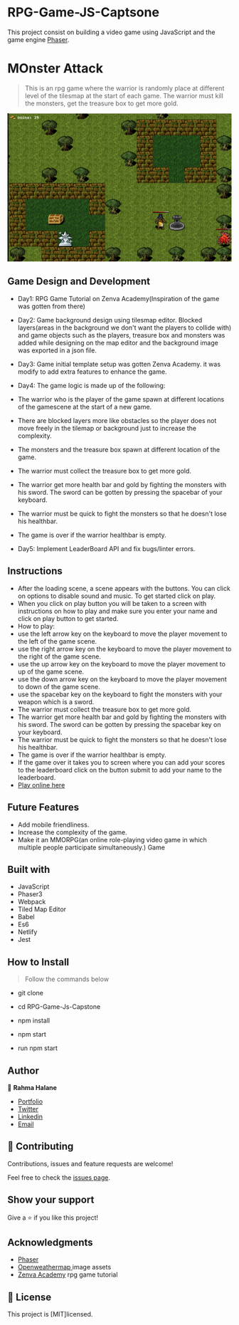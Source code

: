 # RPG-Game-JS-Captsone
This project consist on building a video game using JavaScript and the game engine [Phaser](https://phaser.io/).

# MOnster Attack
> This is an rpg game where the warrior is randomly place at different level of the tilesmap at the start of each game. The warrior must kill the monsters, get the treasure box to get more gold.

![rpg](1.png)

## Game Design and Development
- Day1: RPG Game Tutorial on Zenva Academy(Inspiration of the game was gotten from there)
- Day2: Game background design using tilesmap editor. Blocked layers(areas in the background we don't want the players to collide with) and game objects such as the players, treasure box and monsters was added while designing on the map editor and the background image was exported in a json file.
- Day3: Game initial template setup was gotten Zenva Academy. it was modify to add extra features to enhance the game.
- Day4: The game logic is made up of the following:
- The warrior who is the player of the game spawn at different locations of the gamescene at the start of a new game.
- There are blocked layers more like obstacles so the player does not move freely in the tilemap or background just to increase the complexity.
- The monsters and the treasure box spawn at different location of the game.
- The warrior must collect the treasure box to get more gold.
- The warrior get more health bar and gold by fighting the monsters with his sword. The sword can be gotten by pressing the spacebar of your keyboard.
- The warrior must be quick to fight the monsters so that he doesn't lose his healthbar.
- The game is over if the warrior healthbar is empty.

- Day5: Implement LeaderBoard API and fix bugs/linter errors.

## Instructions
- After the loading scene, a scene appears with the buttons. You can click on options to disable sound and music. To get started click on play.
- When you click on play button you will be taken to a screen with instructions on how to play and make sure you enter your name and click on play button to get started.
- How to play:
- use the left arrow key on the keyboard to move the player movement to the left of the game scene.
- use the right arrow key on the keyboard to move the player movement to the right of the game scene.
- use the up arrow key on the keyboard to move the player movement to up of the game scene.
- use the down arrow key on the keyboard to move the player movement to down of the game scene.
- use the spacebar key on the keyboard to fight the monsters with your weapon which is a sword.
- The warrior must collect the treasure box to get more gold.
- The warrior get more health bar and gold by fighting the monsters with his sword. The sword can be gotten by pressing the spacebar key on your keyboard.
- The warrior must be quick to fight the monsters so that he doesn't lose his healthbar.
- The game is over if the warrior healthbar is empty.
- If the game over it takes you to screen where you can add your scores to the leaderboard click on the button submit to add your name to the leaderboard.
- [Play online here](https://zealous-saha-0eed95.netlify.app/)

## Future Features
- Add mobile friendliness.
- Increase the complexity of the game.
- Make it an MMORPG(an online role-playing video game in which multiple people participate simultaneously.) Game


## Built with
- JavaScript
- Phaser3
- Webpack
- Tiled Map Editor
- Babel
- Es6
- Netlify
- Jest

## How to Install

> Follow the commands below
- git clone
- cd RPG-Game-Js-Capstone
- npm install
- npm start

 - run npm start

## Author

👤 **Rahma Halane**

- [Portfolio](https://raw.githack.com/imahnama/my-portfolio/develop/index.html)
- [Twitter](https://twitter.com/halane_rahma)
- [Linkedin](https://www.linkedin.com/in/rahmahalane/)
- [Email](mailto:Halane.rahma@gmail.com )

## 🤝 Contributing

Contributions, issues and feature requests are welcome!

Feel free to check the [issues page](https://github.com/imahnama/RPG-Game-JS-Captsone/issues).

## Show your support

Give a ⭐️ if you like this project!

## Acknowledgments

- [Phaser ]( https://phaser.io/)
- [ Openweathermap ]( https://adventurerr.netlify.app) image assets
- [Zenva Academy]( https://academy.zenva.com/?zva_src=https://gamedevacademy.org) rpg game tutorial



## 📝 License

This project is [MIT]licensed.
